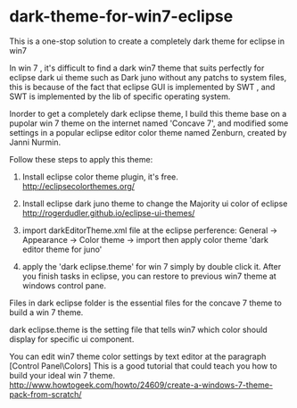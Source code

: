 dark-theme-for-win7-eclipse
===========================

This is a one-stop solution to create a completely dark theme for eclipse in win7



In win 7 , it's difficult to find a dark win7 theme that suits perfectly for eclipse dark ui theme such as Dark juno 
without any patchs to system files, 
this is because of the fact that eclipse GUI is implemented by SWT , 
and SWT is implemented by the lib of specific operating system.

Inorder to get a completely dark eclipse theme, 
I build this theme base on a pupolar win 7 theme on the internet named 'Concave 7',
and modified some settings in a popular eclipse editor color theme named Zenburn, created by Janni Nurmin.

Follow these steps to apply this theme:

1. Install eclipse color theme plugin, it's free.
http://eclipsecolorthemes.org/

2. Install eclipse dark juno theme to change the Majority ui color of eclipse
http://rogerdudler.github.io/eclipse-ui-themes/

3. import darkEditorTheme.xml file at the eclipse perference:
General -> Appearance -> Color theme -> import
then apply color theme 'dark editor theme for juno'

4. apply the 'dark eclipse.theme' for win 7 simply by double click it.
After you finish tasks in eclipse, you can restore to previous win7 theme at windows control pane.

Files in dark eclipse folder is the essential files for the concave 7 theme to build a win 7 theme.

dark eclipse.theme is the setting file that tells win7 which color should display for specific ui component.

You can edit win7 theme color settings by text editor at the paragraph [Control Panel\Colors]
This is a good tutorial that could teach you how to build your ideal win 7 theme.
http://www.howtogeek.com/howto/24609/create-a-windows-7-theme-pack-from-scratch/
